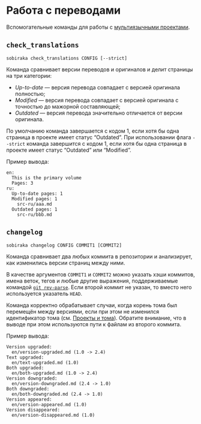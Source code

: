 # Работа с переводами

Вспомогательные команды для работы с [мультиязычными проектами](../1-overview/03-multilang.md).

## `check_translations`

```
sobiraka check_translations CONFIG [--strict]
```

Команда сравнивает версии переводов и оригиналов и делит страницы на три категории:

- _Up-to-date_ — версия перевода совпадает с версией оригинала полностью;
- _Modified_ — версия перевода совпадает с версией оригинала с точностью до мажорной составляющей;
- _Outdated_ — версия перевода значительно отличается от версии оригинала.

По умолчанию команда завершается с кодом 1, если хотя бы одна страница в проекте имеет статус “Outdated”. При использовании флага `--strict` команда завершится с кодом 1, если хотя бы одна страница в проекте имеет статус “Outdated” или “Modified”.

Пример вывода:

```
en:
  This is the primary volume
  Pages: 3
ru:
  Up-to-date pages: 1
  Modified pages: 1
    src-ru/aaa.md
  Outdated pages: 1
    src-ru/bbb.md
```

## `changelog`

```
sobiraka changelog CONFIG COMMIT1 [COMMIT2]
```

Команда сравнивает два любых коммита в репозитории и анализирует, как изменились версии страниц между ними.

В качестве аргументов `COMMIT1` и `COMMIT2` можно указать хэши коммитов, имена веток, тегов и любые другие выражения, поддерживаемые командой [`git rev-parse`](https://git-scm.com/docs/git-rev-parse). Если второй коммит не указан, то вместо него используется указатель `HEAD`.

Команда корректно обрабатывает случаи, когда корень тома был перемещён между версиями, если при этом не изменился идентификатор тома (см. [Проекты и тома](../1-overview/01-terms.md)). Обратите внимание, что в выводе при этом используются пути к файлам из второго коммита.

Пример вывода:

```
Version upgraded:
  en/version-upgraded.md (1.0 -> 2.4)
Text upgraded:
  en/text-upgraded.md (1.0)
Both upgraded:
  en/both-upgraded.md (1.0 -> 2.4)
Version downgraded:
  en/version-downgraded.md (2.4 -> 1.0)
Both downgraded:
  en/both-downgraded.md (2.4 -> 1.0)
Version appeared:
  en/version-appeared.md (1.0)
Version disappeared:
  en/version-disappeared.md (1.0)
```